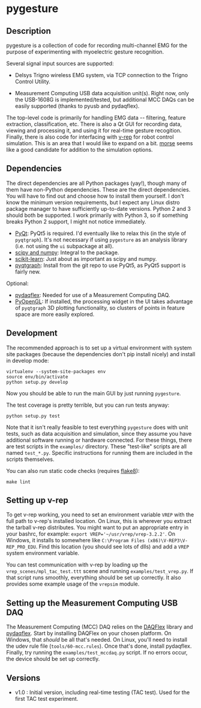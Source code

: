 # pygesture


## Description

pygesture is a collection of code for recording multi-channel EMG for the
purpose of experimenting with myoelectric gesture recognition.

Several signal input sources are supported:

* Delsys Trigno wireless EMG system, via TCP connection to the Trigno Control
  Utility.

* Measurement Computing USB data acquisition unit(s). Right now, only the
  USB-1608G is implemented/tested, but additional MCC DAQs can be easily
  supported (thanks to pyusb and pydaqflex).

The top-level code is primarily for handling EMG data -- filtering, feature
extraction, classification, etc. There is also a Qt GUI for recording data,
viewing and processing it, and using it for real-time gesture recogition.
Finally, there is also code for interfacing with
[v-rep](http://coppeliarobotics.com/) for robot control simulation. This is an
area that I would like to expand on a bit.
[morse](https://github.com/morse-simulator/morse) seems like a good candidate
for addition to the simulation options.


## Dependencies

The direct dependencies are all Python packages (yay!), though many of them
have non-Python dependencies. These are the direct dependencies. You will have
to find out and choose how to install them yourself. I don't know the minimum
version requirements, but I expect any Linux distro package manager to have
sufficiently up-to-date versions. Python 2 and 3 should both be supported.
I work primarily with Python 3, so if something breaks Python 2 support,
I might not notice immediately.

- [PyQt](http://www.riverbankcomputing.com/software/pyqt/intro): PyQt5 is
  required. I'd eventually like to relax this (in the style of `pyqtgraph`).
  It's not necessary if using `pygesture` as an analysis library (i.e. not
  using the `ui` subpackage at all).
- [scipy and numpy](http://www.scipy.org/): Integral to the package.
- [scikit-learn](http://scikit-learn.org/stable/): Just about as important as
  scipy and numpy.
- [pyqtgraph](http://pyqtgraph.org/): Install from the git repo to use PyQt5,
  as PyQt5 support is fairly new.

Optional:

- [pydaqflex](https://github.com/torfbolt/PyDAQFlex): Needed for use of
  a Measurement Computing DAQ.
- [PyOpenGL](http://pyopengl.sourceforge.net/): If installed, the processing
  widget in the UI takes advantage of `pyqtgraph` 3D plotting functionality, so
  clusters of points in feature space are more easily explored.


## Development

The recommended approach is to set up a virtual environment with system site
packages (because the dependencies don't pip install nicely) and install in
develop mode:

```
virtualenv --system-site-packages env
source env/bin/activate
python setup.py develop
```

Now you should be able to run the main GUI by just running `pygesture`.

The test coverage is pretty terrible, but you can run tests anyway:

```
python setup.py test
```

Note that it isn't really feasible to test everything `pygesture` does with
unit tests, such as data acquisition and simulation, since they assume you have
additional software running or hardware connected. For these things, there are
test scripts in the `examples/` directory. These "test-like" scripts are all
named `test_*.py`. Specific instructions for running them are included in the
scripts themselves.

You can also run static code checks (requires
[flake8](https://gitlab.com/pycqa/flake8)):

```
make lint
```


## Setting up v-rep

To get v-rep working, you need to set an environment variable `VREP` with the
full path to v-rep's installed location. On Linux, this is wherever you extract
the tarball v-rep distributes. You might want to put an appropriate entry in
your bashrc, for example: `export VREP='~/usr/vrep/vrep-3.2.2'`. On Windows, it
installs to somewhere like `C:\Program Files (x86)\V-REP3\V-REP_PRO_EDU`. Find
this location (you should see lots of dlls) and add a `VREP` system environment
variable.

You can test communication with v-rep by loading up the
`vrep_scenes/mpl_tac_test.ttt` scene and running `examples/test_vrep.py`. If
that script runs smoothly, everything should be set up correctly. It also
provides some example usage of the `vrepsim` module.


## Setting up the Measurement Computing USB DAQ

The Measurement Computing (MCC) DAQ relies on the
[DAQFlex](http://www.mccdaq.com/daq-software/DAQFlex.aspx) library and
[pydaqflex](https://github.com/torfbolt/PyDAQFlex). Start by installing DAQFlex
on your chosen platform. On Windows, that *should* be all that's needed. On
Linux, you'll need to install the udev rule file (`tools/60-mcc.rules`). Once
that's done, install pydaqflex. Finally, try running the
`examples/test_mccdaq.py` script. If no errors occur, the device should be set
up correctly.


## Versions

- v1.0 : Initial version, including real-time testing (TAC test). Used for the
  first TAC test experiment.
